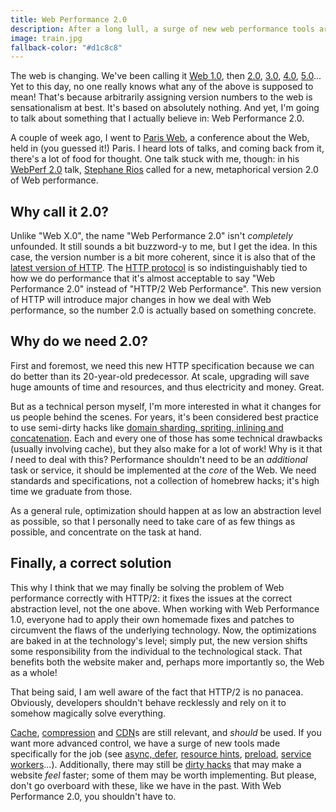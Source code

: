 ```yaml
---
title: Web Performance 2.0 
description: After a long lull, a surge of new web performance tools are coming out. From HTTP/2 to resource hints, the landscape of performance is changing.
image: train.jpg
fallback-color: "#d1c8c8"
---
```


The web is changing. We've been calling it [Web 1.0](https://en.wikipedia.org/wiki/Web_2.0#.22Web_1.0.22), then [2.0](https://en.wikipedia.org/wiki/Web_2.0), [3.0](https://en.wikipedia.org/wiki/Semantic_Web#Web_3.0), [4.0](http://bigthink.com/big-think-tv/web-40-the-ultra-intelligent-electronic-agent-is-coming), [5.0](https://flatworldbusiness.wordpress.com/flat-education/previously/web-1-0-vs-web-2-0-vs-web-3-0-a-bird-eye-on-the-definition/)... Yet to this day, no one really knows what any of the above is supposed to mean! That's because arbitrarily assigning version numbers to the web is sensationalism at best. It's based on absolutely nothing. And yet, I'm going to talk about something that I actually believe in: Web Performance 2.0.

A couple of week ago, I went to [Paris Web](https://www.paris-web.fr/), a conference about the Web, held in (you guessed it!) Paris. I heard lots of talks, and coming back from it, there's a lot of food for thought. One talk stuck with me, though: in his [WebPerf 2.0](https://stefounet.github.io/webperf2.0/#/) talk, [Stephane Rios](https://twitter.com/stefounet) called for a new, metaphorical version 2.0 of Web performance.

## Why call it 2.0?
Unlike "Web X.0", the name "Web Performance 2.0" isn't *completely* unfounded. It still sounds a bit buzzword-y to me, but I get the idea. In this case, the version number is a bit more coherent, since it is also that of the [latest version of HTTP](https://http2.github.io/). The [HTTP protocol](https://en.wikipedia.org/wiki/Hypertext_Transfer_Protocol) is so indistinguishably tied to how we do performance that it's almost acceptable to say "Web Performance 2.0" instead of "HTTP/2 Web Performance". This new version of HTTP will introduce major changes in how we deal with Web performance, so the number 2.0 is actually based on something concrete.

<!-- More -->

## Why do we need 2.0?
First and foremost, we need this new HTTP specification because we can do better than its 20-year-old predecessor. At scale, upgrading will save huge amounts of time and resources, and thus electricity and money. Great.

But as a technical person myself, I'm more interested in what it changes for us people behind the scenes. For years, it's been considered best practice to use semi-dirty hacks like [domain sharding, spriting, inlining and concatenation](http://http2-explained.haxx.se/content/en/part3.html). Each and every one of those has some technical drawbacks (usually involving cache), but they also make for a lot of work! Why is it that *I* need to deal with this? Performance shouldn't need to be an *additional* task or service, it should be implemented at the *core* of the Web. We need standards and specifications, not a collection of homebrew hacks; it's high time we graduate from those.

As a general rule, optimization should happen at as low an abstraction level as possible, so that I personally need to take care of as few things as possible, and concentrate on the task at hand. 


## Finally, a correct solution
This why I think that we may finally be solving the problem of Web performance correctly with HTTP/2: it fixes the issues at the correct abstraction level, not the one above. When working with Web Performance 1.0, everyone had to apply their own homemade fixes and patches to circumvent the flaws of the underlying technology. Now, the optimizations are baked in at the technology's level; simply put, the new version shifts some responsibility from the individual to the technological stack. That benefits both the website maker and, perhaps more importantly so, the Web as a whole!

That being said, I am well aware of the fact that HTTP/2 is no panacea. Obviously, developers shouldn't behave recklessly and rely on it to somehow magically solve everything. 

[Cache](https://en.wikipedia.org/wiki/Web_cache), [compression](https://en.wikipedia.org/wiki/HTTP_compression) and [CDN](https://en.wikipedia.org/wiki/Content_delivery_network)s are still relevant, and *should* be used. If you want more advanced control, we have a surge of new tools made specifically for the job (see [async, defer](http://www.growingwiththeweb.com/2014/02/async-vs-defer-attributes.html), [resource hints](https://www.w3.org/TR/resource-hints/), [preload](https://w3c.github.io/preload/), [service workers](https://docs.google.com/presentation/d/1GNLc4oRZzazq4Th8vsH3v5GekAbKWsxIXHbNtQFFG-c/present?slide=id.p19)...). Additionally, there may still be [dirty hacks](https://www.w3.org/Bugs/Public/show_bug.cgi?id=27303) that may make a website *feel* faster; some of them may be worth implementing. But please, don't go overboard with these, like we have in the past. With Web Performance 2.0, you shouldn't have to.
